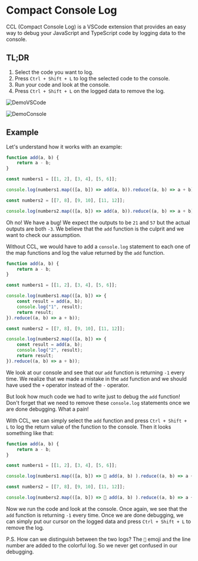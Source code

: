 # Compact Console Log

CCL (Compact Console Log) is a VSCode extension that provides an easy way to debug your JavaScript and TypeScript code by logging data to the console.

## TL;DR

1. Select the code you want to log.
2. Press `Ctrl + Shift + L` to log the selected code to the console.
3. Run your code and look at the console.
4. Press `Ctrl + Shift + L` on the logged data to remove the log.

![DemoVSCode](https://i.imgur.com/iLPfCOs.gif "DemoVSCode")

![DemoConsole](https://i.imgur.com/m417L5k.gif "DemoConsole")

## Example

Let's understand how it works with an example:

```javascript
function add(a, b) {
    return a - b;
}

const numbers1 = [[1, 2], [3, 4], [5, 6]];

console.log(numbers1.map(([a, b]) => add(a, b)).reduce((a, b) => a + b));

const numbers2 = [[7, 8], [9, 10], [11, 12]];

console.log(numbers2.map(([a, b]) => add(a, b)).reduce((a, b) => a + b));

```

Oh no! We have a bug! We expect the outputs to be `21` and `57` but the actual outputs are both `-3`. We believe that the `add` function is the culprit and we want to check our assumption. 

Without CCL, we would have to add a `console.log` statement to each one of the map functions and log the value returned by the `add` function. 

```javascript
function add(a, b) {
    return a - b;
}

const numbers1 = [[1, 2], [3, 4], [5, 6]];

console.log(numbers1.map(([a, b]) => {
    const result = add(a, b);
    console.log("1", result);
    return result;
}).reduce((a, b) => a + b));

const numbers2 = [[7, 8], [9, 10], [11, 12]];

console.log(numbers2.map(([a, b]) => {
    const result = add(a, b);
    console.log("2", result);
    return result;
}).reduce((a, b) => a + b));

```

We look at our console and see that our `add` function is returning `-1` every time. We realize that we made a mistake in the `add` function and we should have used the `+` operator instead of the `-` operator. 

But look how much code we had to write just to debug the `add` function! Don't forget that we need to remove these `console.log` statements once we are done debugging. What a pain!

With CCL, we can simply select the `add` function and press `Ctrl + Shift + L` to log the return value of the function to the console. Then it looks something like that: 

```javascript
function add(a, b) {
    return a - b;
}

const numbers1 = [[1, 2], [3, 4], [5, 6]];

console.log(numbers1.map(([a, b]) => 📢 add(a, b) ).reduce((a, b) => a + b));

const numbers2 = [[7, 8], [9, 10], [11, 12]];

console.log(numbers2.map(([a, b]) => 📢 add(a, b) ).reduce((a, b) => a + b));

```

Now we run the code and look at the console. Once again, we see that the `add` function is returning `-1` every time. Once we are done debugging, we can simply put our cursor on the logged data and press `Ctrl + Shift + L` to remove the log.

P.S. How can we distinguish between the two logs? The `📢` emoji and the line number are added to the colorful log. So we never get confused in our debugging.